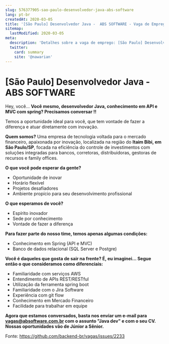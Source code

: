 ```yaml
---
slug: 576377905-sao-paulo-desenvolvedor-java-abs-software
lang: pt-br
createdAt: 2020-03-05
title: '[São Paulo] Desenvolvedor Java -  ABS SOFTWARE - Vaga de Emprego'
sitemap:
  lastModified: 2020-03-05
meta:
  description: 'Detalhes sobre a vaga de emprego: [São Paulo] Desenvolvedor Java -  ABS SOFTWARE'
  twitter:
    card: summary
    site: '@nawarian'
---
```


# [São Paulo] Desenvolvedor Java -  ABS SOFTWARE

Hey, você...
**Você mesmo, desenvolvedor Java, conhecimento em API e MVC com spring? Precisamos conversar !!**

Temos a oportunidade ideal para você, que tem vontade de fazer a diferença e atuar diretamente com inovação.

**Quem somos?**
Uma empresa de tecnologia voltada para o mercado financeiro, apaixonada por inovação, localizada na região do **Itaim Bibi, em São Paulo/SP**, focada na eficiência do controle de investimentos
com soluções integradas para bancos, corretoras, distribuidoras, gestoras de recursos e family offices.

**O que você pode esperar da gente?**
* Oportunidade de inovar
* Horário flexível
* Projetos desafiadores
* Ambiente propício para seu desenvolvimento profissional

**O que esperamos de você?**
* Espírito inovador
* Sede por conhecimento
* Vontade de fazer a diferença

**Para fazer parte do nosso time, temos apenas algumas condições:**
* Conhecimento em Spring (API e MVC)
* Banco de dados relacional (SQL Server e Postgre)

**Você é daqueles que gosta de sair na frente? É, eu imaginei... Segue então o que consideramos como diferenciais:**
* Familiaridade com serviços AWS
* Entendimento de APIs REST/RESTful
* Utilização da ferramenta spring boot
* Familiaridade com o Jira Software
* Experiência com git flow
* Conhecimento em Mercado Financeiro
* Facilidade para trabalhar em equipe

**Agora que estamos conversados, basta nos enviar um e-mail para vagas@absoftware.com.br com o assunto "Java dev" e com o seu CV. Nossas oportunidades vão de Júnior a Sênior.**


Fonte: https://github.com/backend-br/vagas/issues/2233